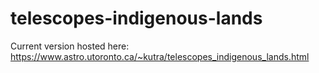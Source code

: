 # telescopes-indigenous-lands
Current version hosted here: https://www.astro.utoronto.ca/~kutra/telescopes_indigenous_lands.html
